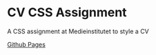# CV CSS Assignment
A CSS assignment at Medieinstitutet to style a CV

[Github Pages](https://larsyngvelundin.github.io/cv-med-css-uppgift/)
